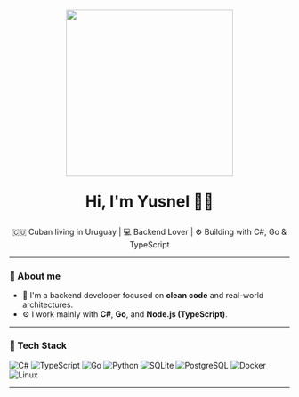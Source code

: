 <h1 align="center">
  <img src="./giphy.gif" width="300"/>
  <p>
  Hi, I'm Yusnel 👨‍💻
  </p>
</h1>

<p align="center">
  🇨🇺 Cuban living in Uruguay | 💻 Backend Lover | ⚙️ Building with C#, Go & TypeScript
</p>

---

### 🧠 About me

- 🔧 I'm a backend developer focused on **clean code** and real-world architectures.
- ⚙️ I work mainly with **C#**, **Go**, and **Node.js (TypeScript)**.

---

### 🚀 Tech Stack

![C#](https://img.shields.io/badge/C%23-239120?style=for-the-badge&logo=csharp&logoColor=white)
![TypeScript](https://img.shields.io/badge/TypeScript-3178C6?style=for-the-badge&logo=typescript&logoColor=white)
![Go](https://img.shields.io/badge/Go-00ADD8?style=for-the-badge&logo=go&logoColor=white)
![Python](https://img.shields.io/badge/Python-3776AB?style=for-the-badge&logo=python&logoColor=white)
![SQLite](https://img.shields.io/badge/SQLite-003B57?style=for-the-badge&logo=sqlite&logoColor=white)
![PostgreSQL](https://img.shields.io/badge/PostgreSQL-4169E1?style=for-the-badge&logo=postgresql&logoColor=white)
![Docker](https://img.shields.io/badge/Docker-2496ED?style=for-the-badge&logo=docker&logoColor=white)
![Linux](https://img.shields.io/badge/Linux-FCC624?style=for-the-badge&logo=linux&logoColor=black)

---
